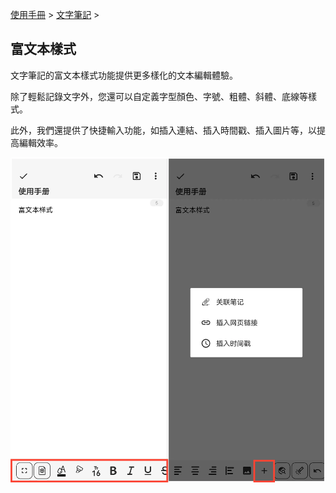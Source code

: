 [使用手冊](/dragonnest/drawnote/manual/zh) > [文字筆記](/dragonnest/drawnote/manual/zh/text_note) >

富文本樣式
---

文字筆記的富文本樣式功能提供更多樣化的文本編輯體驗。

除了輕鬆記錄文字外，您還可以自定義字型顏色、字號、粗體、斜體、底線等樣式。

此外，我們還提供了快捷輸入功能，如插入連結、插入時間戳、插入圖片等，以提高編輯效率。

![](imgs/rich_text_style.png)